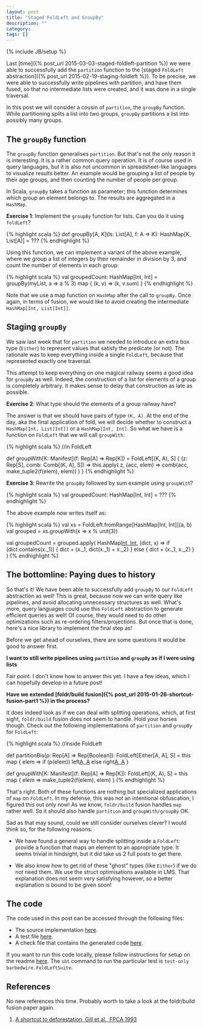 ```yaml
---
layout: post
title: "Staged FoldLeft and GroupBy"
description: ""
category:
tags: []
---
```

{% include JB/setup %}

Last [time]({% post_url 2015-03-03-staged-foldleft-partition %}) we were able to
successfully add the `partition` function to the
[staged `FoldLeft` abstraction]({% post_url 2015-02-19-staging-foldleft %}). To
be precise, we were able to successfully write pipelines with partition, and have
them fused, so that no intermediate lists were created, and it was done in a single
traversal.

In this post we will consider a cousin of `partition`, the `groupBy` function.
While partitioning splits a list into two groups, `groupBy` partitions a list into
possibly many groups.


The `groupBy` function
--------------------

The `groupBy` function generalises `partition`. But that's not the only reason it
is interesting. It is a rather common query operation. It is of course used in query
languages, but it is also not uncommon in spreadsheet-like languages to visualize
results better. An example would be grouping a list of people by their age groups,
and then counting the number of people per group.

In Scala, `groupBy` takes a function as parameter; this function determines which
group an element belongs to. The results are aggregated in a `HashMap`.

__Exercise 1__: Implement the `groupBy` function for lists. Can you do it using
`foldLeft`?

{% highlight scala %}
def groupBy[A, K](ls: List[A], f: A => K): HashMap[K, List[A]] = ???
{% endhighlight %}

Using this function, we can implement a variant of the above example, where we
group a list of integers by their remainder in division by 3, and count the number
of elements in each group:

{% highlight scala %}
val groupedCount: HashMap[Int, Int] = groupBy(myList, a => a % 3) map {
  (k, v) => (k, v.sum)
}
{% endhighlight %}

Note that we use a map function on `HashMap` after the call to `groupBy`. Once
again, in terms of fusion, we would like to avoid creating the intermediate
`HashMap[Int, List[Int]]`.


Staging `groupBy`
-----------------

We saw last week that for `partition` we needed to introduce an extra box type
(`Either`) to represent values that satisfy the predicate (or not). The rationale
was to keep everything inside a single `FoldLeft`, because that represented exactly
one traversal.

This attempt to keep everything on one magical railway seems a good idea for `groupBy`
as well. Indeed, the construction of a list for elements of a group is completely
arbitrary. It makes sense to delay that construction as late as possible.

__Exercise 2__: What type should the elements of a group railway have?

The answer is that we should have pairs of type `(K, A)`. At the end of the day,
aka the final application of fold, we will decide whether to construct a `HashMap[Int, List[Int]]`
or a `HashMap[Int, Int]`. So what we have is a function on `FoldLeft` that we
will call `groupWith`:

{% highlight scala %}
//in FoldLeft

def groupWith[K: Manifest](f: Rep[A] => Rep[K]) =
  FoldLeft[(K, A), S] { (z: Rep[S], comb: Comb[(K, A), S]) =>
    this.apply(
      z,
      (acc, elem) => comb(acc, make_tuple2(f(elem), elem))
    )
  }
{% endhighlight %}


__Exercise 3__: Rewrite the `groupBy` followed by sum example using `groupWith`?

{% highlight scala %}
val groupedCount: HashMap[Int, Int] = ???
{% endhighlight %}

The above example now writes itself as:

{% highlight scala %}
val xs = FoldLeft.fromRange[HashMap[Int, Int]](a, b)
val grouped = xs.groupWith(x => x % unit(3))

val groupedCount = grouped.apply(
  HashMap[Int, Int](),
  (dict, x) =>
    if (dict.contains(x._1)) { dict + (x._1, dict(x._1) + x._2) }
    else { dict + (x._1, x._2) }
)
{% endhighlight %}

The bottomline: Paying dues to history
--------------------------------------

So that's it! We have been able to successfully add `groupBy` to our `FoldLeft`
abstraction as well! This is great, because now we can write query like pipelines,
and avoid allocating unnecessary structures as well. What's more, query languages
could use this `FoldLeft` abstraction to generate efficient queries as well! Of
course, they would need to do other optimizations such as re-ordering
filters/projections. But once that is done, here's a nice library to implement
the final step as!

Before we get ahead of ourselves, there are some questions it would be good to
answer first.

__I want to still write pipelines using `partition` and `groupBy` as if I were
using lists__

Fair point. I don't know how to answer this yet. I have a few ideas, which I can
hopefully develop in a future post!

__Have we extended [foldr/build fusion]({% post_url 2015-01-26-shortcut-fusion-part1 %})
in the process?__

It does indeed look as if we can deal with splitting operations, which, at first
sight, `foldr/build` fusion does not seem to handle. Hold your horses though. Check
out the following implementations of `partition` and `groupBy` for `FoldLeft`:

{% highlight scala %}
//inside FoldLeft

def partitionBis(p: Rep[A] => Rep[Boolean]): FoldLeft[Either[A, A], S] =
  this map { elem => if (p(elem)) left[A, A](elem) else right[A, A](elem) }

def groupWith[K: Manifest](f: Rep[A] => Rep[K]): FoldLeft[(K, A), S] =
  this map { elem => make_tuple2(f(elem), elem) }
{% endhighlight %}

That's right. Both of these functions are nothing but specialized applications of
`map` on `FoldLeft`. In my defense, this was not an intentional obfuscation, I
figured this out only now! As we know, `foldr/build` fusion handles `map` rather
well. So it should also handle `partition` and `groupWith/groupBy` OK.

Sad as that may sound, could we still consider ourselves clever? I would think so,
for the following reasons:

  * We have found a general way to handle splitting inside a `FoldLeft`: provide
  a function that maps an element to an appropriate type. It seems trivial in
  hindsight, but it did take us 2 full posts to get there.

  * We also know how to get rid of these "ghost" types (like `Either`) if we do
  not need them. We use the struct optimisations available in LMS. That explanation
  does not seem very satisfying however, so a better explanation is bound to be
  given soon!


The code
--------

The code used in this post can be accessed through the following files:

  * The source implementation [here](https://github.com/manojo/functadelic/blob/master/src/main/scala/barbedwire/FoldLeft.scala).
  * A test file [here](https://github.com/manojo/functadelic/blob/master/src/test/scala/barbedwire/FoldLeftSuite.scala).
  * A check file that contains the generated code [here](https://github.com/manojo/functadelic/blob/master/test-out/partition.check).

If you want to run this code locally, please follow instructions for setup on
the readme [here](https://github.com/manojo/functadelic). The `sbt` command to
run the particular test is `test-only barbedwire.FoldLeftSuite`.


References
----------

No new references this time. Probably worth to take a look at the foldr/build fusion paper again.

1. [A shortcut to deforestation, Gill et al., FPCA 1993][1]

  [1]: http://dl.acm.org/citation.cfm?id=165214
